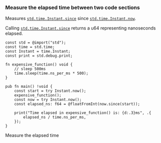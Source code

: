 ### Measure the elapsed time between two code sections

Measures [`std.time.Instant.since`] since [`std.time.Instant.now`].

Calling [`std.time.Instant.since`] returns a u64 representing nanoseconds elapsed.

```zig
const std = @import("std");
const time = std.time;
const Instant = time.Instant;
const print = std.debug.print;

fn expensive_function() void {
    // sleep 500ms
    time.sleep(time.ns_per_ms * 500);
}

pub fn main() !void {
    const start = try Instant.now();
    expensive_function();
    const now = try Instant.now();
    const elapsed_ns: f64 = @floatFromInt(now.since(start));

    print("Time elapsed in expensive_function() is: {d:.3}ms", .{
        elapsed_ns / time.ns_per_ms,
    });
}
```

[`std.time.ns_per_s`]: https://ziglang.org/documentation/master/std/#A;std:time.ns_per_s
[`std.time.Instant.since`]: https://ziglang.org/documentation/master/std/#A;std:time.Instant.since
[`std.time.Instant.now`]: https://ziglang.org/documentation/master/std/#A;std:time.Instant.now
[`std.time.Instant`]:https://ziglang.org/documentation/master/std/#A;std:time.Instant
 Measure the elapsed time
